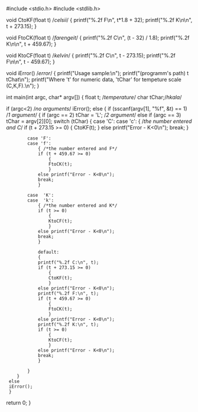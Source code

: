 
#include <stdio.h>
#include <stdlib.h>

void CtoKF(float t)  /*celsii*/
{
	printf("%.2f F\n", t*1.8 + 32);
	printf("%.2f K\n\n", t + 273.15);
}

void FtoCK(float t)  /*farengeit*/
{
	printf("%.2f C\n", (t - 32) / 1.8);
	printf("%.2f K\n\n", t + 459.67);
}

void KtoCF(float t)  /*kelvin*/
{
	printf("%.2f C\n", t - 273.15);
	printf("%.2f F\n\n", t - 459.67);
}

void iError() /*error*/
{
	printf("Usage sample:\n");
	printf("(programm's path) t tChat\n");
	printf("Where 't' for numeric data, 'tChar' for tempeture scale (C,K,F).\n");
}

int main(int argc, char* argv[])
{
float t; /*temperature*/
char tChar;/*hkala*/

if (argc<2)	/*no arguments*/
iError();
else {
	 if (sscanf(argv[1], "%f", &t) == 1) /*1 argument*/
		{
		if (argc == 2) tChar = 'L'; /*2 argument*/
		else
		if (argc == 3) tChar = argv[2][0];
		   switch (tChar)
			{
			case 'C':
			case 'c':
				{ /*the number entered and C*/
				if (t + 273.15 >= 0)
					{
					CtoKF(t);
					}
				else printf("Error - K<0\n");
				break;
				}

			case 'F':
			case 'f':
				{ /*the number entered and F*/
				if (t + 459.67 >= 0)
					{
					FtoCK(t);
					}
				else printf("Error - K<0\n");
				break;
				}

			case  'K':
			case  'k':
				{ /*the number entered and K*/
				if (t >= 0)
					{
					KtoCF(t);
					}
				else printf("Error - K<0\n");
				break;
				}

				default:
				{ 
				printf("%.2f C:\n", t);
				if (t + 273.15 >= 0)
					{
					CtoKF(t);
					}
				else printf("Error - K<0\n");
				printf("%.2f F:\n", t);
				if (t + 459.67 >= 0)
					{
					FtoCK(t);
					}
				else printf("Error - K<0\n");
				printf("%.2f K:\n", t);
				if (t >= 0)
					{
					KtoCF(t);
					}
				else printf("Error - K<0\n");
				break;
				}

			}
		}
	 else
	 iError();
	 }
return 0;
}

